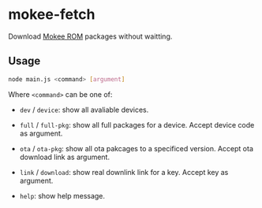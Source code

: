 # mokee-fetch

Download [Mokee ROM](https://download.mokeedev.com) packages without waitting.

## Usage

```sh
node main.js <command> [argument]
```

Where `<command>` can be one of:

- `dev` / `device`: show all avaliable devices.

- `full` / `full-pkg`: show all full packages for a device. Accept device code as argument.

- `ota` / `ota-pkg`: show all ota pakcages to a specificed version. Accept ota download link as argument.

- `link` / `download`: show real downlink link for a key. Accept key as argument.

- `help`: show help message.
